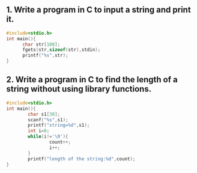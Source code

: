 ## 1. Write a program in C to input a string and print it.
```c
#include<stdio.h>
int main(){
      char str[100];
      fgets(str,sizeof(str),stdin);
      printf("%s",str);
}
```
## 2. Write a program in C to find the length of a string without using library functions.
```c
#include<stdio.h>
int main(){
        char s1[30];
        scanf("%s",s1);
        printf("string=%d",s1);
        int i=0;
        while(i!='\0'){
                count++;
                i++;
        }
        printf("length of the string:%d",count);
}
```
